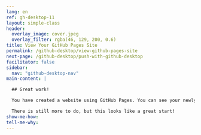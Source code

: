 ```yaml
---
lang: en
ref: gh-desktop-11
layout: simple-class
header:
  overlay_image: cover.jpeg
  overlay_filter: rgba(46, 129, 200, 0.6)
title: View Your GitHub Pages Site
permalink: /github-desktop/view-github-pages-site
next-page: /github-desktop/push-with-github-desktop
facilitator: false
sidebar:
  nav: "github-desktop-nav"
main-content: |

  ## Great work!

  You have created a website using GitHub Pages. You can see your newly published site at `https://YOUR-USERNAME.github.io/`!

  There is still more to do, but this looks like a great start!
show-me-how:
tell-me-why:
---
```

